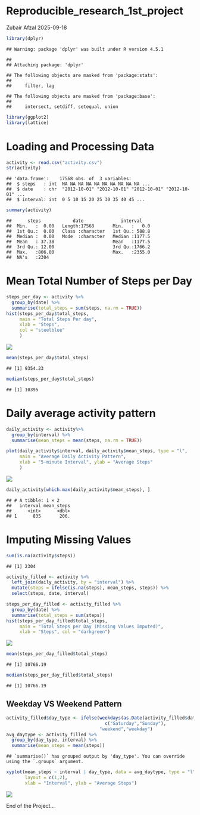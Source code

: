 Reproducible_research_1st_project
================
Zubair Afzal
2025-09-18

``` r
library(dplyr)
```

    ## Warning: package 'dplyr' was built under R version 4.5.1

    ## 
    ## Attaching package: 'dplyr'

    ## The following objects are masked from 'package:stats':
    ## 
    ##     filter, lag

    ## The following objects are masked from 'package:base':
    ## 
    ##     intersect, setdiff, setequal, union

``` r
library(ggplot2)
library(lattice)
```

# **Loading and Processing Data**

``` r
activity <- read.csv("activity.csv")
str(activity)
```

    ## 'data.frame':    17568 obs. of  3 variables:
    ##  $ steps   : int  NA NA NA NA NA NA NA NA NA NA ...
    ##  $ date    : chr  "2012-10-01" "2012-10-01" "2012-10-01" "2012-10-01" ...
    ##  $ interval: int  0 5 10 15 20 25 30 35 40 45 ...

``` r
summary(activity)
```

    ##      steps            date              interval     
    ##  Min.   :  0.00   Length:17568       Min.   :   0.0  
    ##  1st Qu.:  0.00   Class :character   1st Qu.: 588.8  
    ##  Median :  0.00   Mode  :character   Median :1177.5  
    ##  Mean   : 37.38                      Mean   :1177.5  
    ##  3rd Qu.: 12.00                      3rd Qu.:1766.2  
    ##  Max.   :806.00                      Max.   :2355.0  
    ##  NA's   :2304

# **Mean Total Number of Steps per Day**

``` r
steps_per_day <- activity %>%
  group_by(date) %>%
  summarise(total_steps = sum(steps, na.rm = TRUE))
hist(steps_per_day$total_steps,
     main = "Total Steps Per day",
     xlab = "Steps",
     col = "steelblue"
     )
```

![](First_project_files/figure-gfm/unnamed-chunk-3-1.png)<!-- -->

``` r
mean(steps_per_day$total_steps)
```

    ## [1] 9354.23

``` r
median(steps_per_day$total_steps)
```

    ## [1] 10395

# **Daily average activity pattern**

``` r
daily_activity <- activity%>%
  group_by(interval) %>%
  summarise(mean_steps = mean(steps, na.rm = TRUE))

plot(daily_activity$interval, daily_activity$mean_steps, type = "l",
     main = "Average Daily Activity Pattern",
     xlab = "5-minute Interval", ylab = "Average Steps"
     )
```

![](First_project_files/figure-gfm/unnamed-chunk-4-1.png)<!-- -->

``` r
daily_activity[which.max(daily_activity$mean_steps), ]
```

    ## # A tibble: 1 × 2
    ##   interval mean_steps
    ##      <int>      <dbl>
    ## 1      835       206.

# **Imputing Missing Values**

``` r
sum(is.na(activity$steps))
```

    ## [1] 2304

``` r
activity_filled <- activity %>%
  left_join(daily_activity, by = "interval") %>%
  mutate(steps = ifelse(is.na(steps), mean_steps, steps)) %>%
  select(steps, date, interval)

steps_per_day_filled <- activity_filled %>%
  group_by(date) %>%
  summarise(total_steps = sum(steps))
hist(steps_per_day_filled$total_steps,
     main = "Total Steps per Day (Missing Values Imputed)",
     xlab = "Steps", col = "darkgreen")
```

![](First_project_files/figure-gfm/unnamed-chunk-5-1.png)<!-- -->

``` r
mean(steps_per_day_filled$total_steps)
```

    ## [1] 10766.19

``` r
median(steps_per_day_filled$total_steps)
```

    ## [1] 10766.19

## **Weekday VS Weekend Pattern**

``` r
activity_filled$day_type <- ifelse(weekdays(as.Date(activity_filled$date)) %in%
                                     c("Saturday","Sunday"),
                                   "weekend","weekday")
avg_daytype <- activity_filled %>%
  group_by(day_type, interval) %>%
  summarise(mean_steps = mean(steps))
```

    ## `summarise()` has grouped output by 'day_type'. You can override using the `.groups` argument.

``` r
xyplot(mean_steps ~ interval | day_type, data = avg_daytype, type = "l",
       layout = c(1,2),
       xlab = "Interval", ylab = "Average Steps")
```

![](First_project_files/figure-gfm/unnamed-chunk-6-1.png)<!-- -->

End of the Project…
